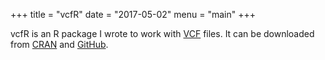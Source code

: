 +++
title = "vcfR"
date = "2017-05-02"
menu = "main"
+++


vcfR is an R package I wrote to work with [VCF](http://samtools.github.io/hts-specs/) files.
It can be downloaded from [CRAN](https://CRAN.R-project.org/package=vcfR) and [GitHub](https://github.com/knausb/vcfR).

